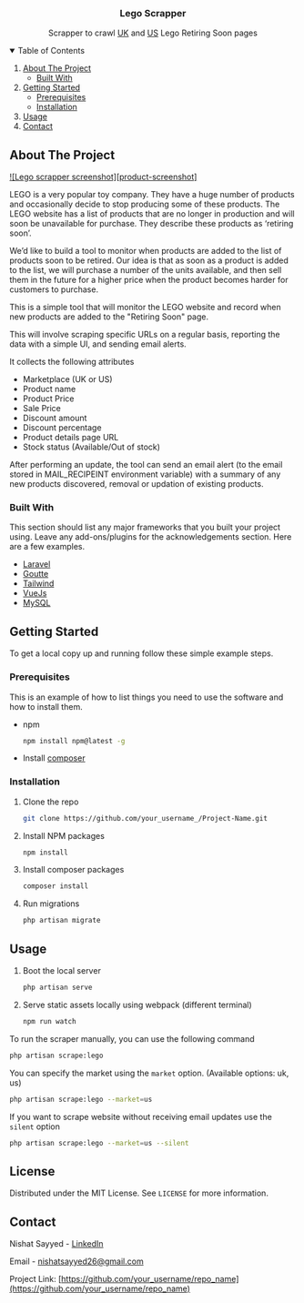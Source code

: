 <br />
<p align="center">
  <h3 align="center">Lego Scrapper</h3>

  <p align="center">
    Scrapper to crawl <a href="https://www.lego.com/en-gb/categories/retiring-soon">UK</a> and <a href="https://www.lego.com/en-us/categories/retiring-soon">US</a> Lego Retiring Soon pages
  </p>
</p>

<!-- TABLE OF CONTENTS -->
<details open="open">
  <summary>Table of Contents</summary>
  <ol>
    <li>
      <a href="#about-the-project">About The Project</a>
      <ul>
        <li><a href="#built-with">Built With</a></li>
      </ul>
    </li>
    <li>
      <a href="#getting-started">Getting Started</a>
      <ul>
        <li><a href="#prerequisites">Prerequisites</a></li>
        <li><a href="#installation">Installation</a></li>
      </ul>
    </li>
    <li><a href="#usage">Usage</a></li>
    <li><a href="#contact">Contact</a></li>
  </ol>
</details>

<!-- ABOUT THE PROJECT -->

## About The Project

[![Lego scrapper screenshot][product-screenshot]](https://github.com/nishat-sayyed/lego-scrapper/blob/main/screenshot.png)

LEGO is a very popular toy company. They have a huge number of products and occasionally decide to stop producing some of these products. The LEGO website has a list of products that are no longer in production and will soon be unavailable for purchase. They describe these products as ‘retiring soon’.

We’d like to build a tool to monitor when products are added to the list of products soon to be retired. Our idea is that as soon as a product is added to the list, we will purchase a number of the units available, and then sell them in the future for a higher price when the product becomes harder for customers to purchase.

This is a simple tool that will monitor the LEGO website and record when new products are added to the "Retiring Soon" page.

This will involve scraping specific URLs on a regular basis, reporting the data with a simple UI, and sending email alerts.

It collects the following attributes

-   Marketplace (UK or US)
-   Product name
-   Product Price
-   Sale Price
-   Discount amount
-   Discount percentage
-   Product details page URL
-   Stock status (Available/Out of stock)

After performing an update, the tool can send an email alert (to the email stored in MAIL_RECIPEINT environment variable) with a summary of any new products discovered, removal or updation of existing products.

### Built With

This section should list any major frameworks that you built your project using. Leave any add-ons/plugins for the acknowledgements section. Here are a few examples.

-   [Laravel](https://laravel.com)
-   [Goutte](https://github.com/FriendsOfPHP/Goutte)
-   [Tailwind](https://tailwindcss.com/)
-   [VueJs](https://vuejs.org/)
-   [MySQL](https://vuejs.org/)

<!-- GETTING STARTED -->

## Getting Started

To get a local copy up and running follow these simple example steps.

### Prerequisites

This is an example of how to list things you need to use the software and how to install them.

-   npm
    ```sh
    npm install npm@latest -g
    ```
-   Install [composer](https://getcomposer.org/)

### Installation

1. Clone the repo
    ```sh
    git clone https://github.com/your_username_/Project-Name.git
    ```
2. Install NPM packages
    ```sh
    npm install
    ```
3. Install composer packages
    ```sh
    composer install
    ```
4. Run migrations
    ```sh
    php artisan migrate
    ```

<!-- USAGE EXAMPLES -->

## Usage

1. Boot the local server
    ```sh
    php artisan serve
    ```
2. Serve static assets locally using webpack (different terminal)
    ```sh
    npm run watch
    ```

To run the scraper manually, you can use the following command

```sh
php artisan scrape:lego
```

You can specify the market using the <code>market</code> option. (Available options: uk, us)

```sh
php artisan scrape:lego --market=us
```

If you want to scrape website without receiving email updates use the <code>silent</code> option

```sh
php artisan scrape:lego --market=us --silent
```

<!-- LICENSE -->

## License

Distributed under the MIT License. See `LICENSE` for more information.

<!-- CONTACT -->

## Contact

Nishat Sayyed - [LinkedIn](https://www.linkedin.com/in/nishat-sayyed/)

Email - nishatsayyed26@gmail.com

Project Link: [https://github.com/your_username/repo_name](https://github.com/your_username/repo_name)
